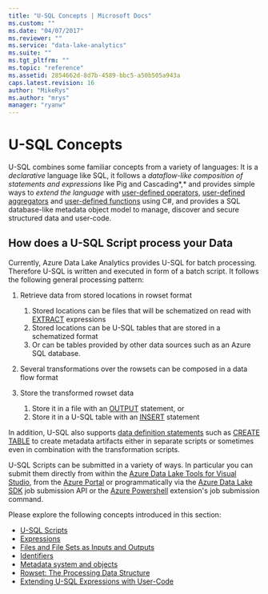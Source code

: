 ```yaml
---
title: "U-SQL Concepts | Microsoft Docs"
ms.custom: ""
ms.date: "04/07/2017"
ms.reviewer: ""
ms.service: "data-lake-analytics"
ms.suite: ""
ms.tgt_pltfrm: ""
ms.topic: "reference"
ms.assetid: 2854662d-8d7b-4589-bbc5-a50b505a943a
caps.latest.revision: 16
author: "MikeRys"
ms.author: "mrys"
manager: "ryanw"
---
```


# U-SQL Concepts
U-SQL combines some familiar concepts from a variety of languages: It is a *declarative* language like SQL, it follows a *dataflow-like composition of statements and expressions* like Pig and Cascading*,* and provides simple ways to *extend the language* with [user-defined operators](https://docs.microsoft.com/azure/data-lake-analytics/data-lake-analytics-u-sql-programmability-guide#user-defined-objects--udo), [user-defined aggregators](https://docs.microsoft.com/azure/data-lake-analytics/data-lake-analytics-u-sql-programmability-guide#user-defined-aggregates--udagg) and [user-defined functions](https://docs.microsoft.com/azure/data-lake-analytics/data-lake-analytics-u-sql-programmability-guide#user-defined-functions---udf) using C#, and provides a SQL database-like metadata object model to manage, discover and secure structured data and user-code.  

## How does a U-SQL Script process your Data
Currently, Azure Data Lake Analytics provides U-SQL for batch processing.  Therefore U-SQL is written and executed in form of a batch script. It follows the following general processing pattern:    
1.  Retrieve data from stored locations in rowset format    
    1.  Stored locations can be files that will be schematized on read with [EXTRACT](extract-expression-u-sql.md) expressions    
    2.  Stored locations can be U-SQL tables that are stored in a schematized format    
    3.  Or can be tables provided by other data sources such as an Azure SQL database.     
    
2.  Several transformations over the rowsets can be composed in a data flow format 
        
3.  Store the transformed rowset data    
    1.  Store it in a file with an [OUTPUT](output-statement-u-sql.md) statement, or    
    2.  Store it in a U-SQL table with an [INSERT](insert-u-sql.md) statement    

In addition, U-SQL also supports [data definition statements](data-definition-language-ddl-statements-u-sql.md) such as [CREATE TABLE](create-table-u-sql-creating-a-table-with-schema.md) to create metadata artifacts either in separate scripts or sometimes even in combination with the transformation scripts.  
  
U-SQL Scripts can be submitted in a variety of ways. In particular you can submit them directly from within the [Azure Data Lake Tools for Visual Studio](https://azure.microsoft.com/en-us/documentation/articles/data-lake-analytics-data-lake-tools-get-started/), from the [Azure Portal](https://azure.microsoft.com/en-us/documentation/articles/data-lake-analytics-get-started-portal) or programmatically via the [Azure Data Lake SDK](https://azure.microsoft.com/en-us/documentation/articles/data-lake-analytics-get-started-net-sdk/) job submission API or the [Azure Powershell](https://azure.microsoft.com/en-us/documentation/articles/data-lake-analytics-get-started-powershell) extension's job submission command.  
  
Please explore the following concepts introduced in this section:  
* [U-SQL Scripts](u-sql-scripts.md)  
* [Expressions](expressions-u-sql.md)
* [Files and File Sets as Inputs and Outputs](files-and-file-sets-as-inputs-and-outputs-u-sql.md) 
* [Identifiers](identifiers-u-sql.md)  
* [Metadata system and objects](data-definition-language-ddl-statements-u-sql.md) 
* [Rowset: The Processing Data Structure](rowset-the-processing-data-structure-u-sql.md)  
* [Extending U-SQL Expressions with User-Code](extending-u-sql-expressions-with-user-code.md)



